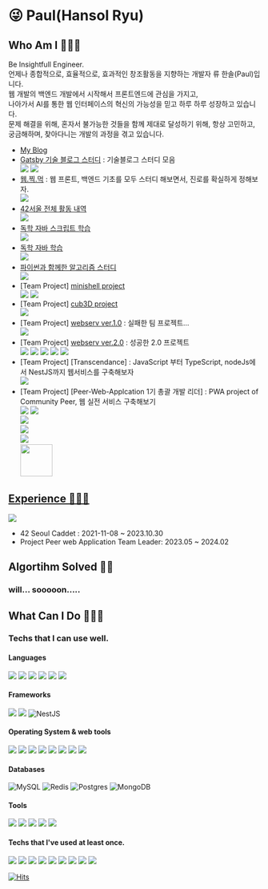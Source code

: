 # 😜 Paul(Hansol Ryu)

## Who Am I 🧑🏻‍💻

Be Insightfull Engineer. <br/>
언제나 종합적으로, 효율적으로, 효과적인 창조활동을 지향하는 개발자 류 한솔(Paul)입니다.<br>
웹 개발의 백엔드 개발에서 시작해서 프론트엔드에 관심을 가지고,<br> 
나아가서 AI를 통한 웹 인터페이스의 혁신의 가능성을 믿고 하루 하루 성장하고 있습니다.<br>
문제 해결을 위해, 혼자서 불가능한 것들을 함께 제대로 달성하기 위해, 항상 고민하고, 궁금해하며, 찾아다니는 개발의 과정을 겪고 있습니다. <br>

- [My Blog](https://paul2021-r.github.io/) 
- [Gatsby 기술 블로그 스터디](https://ryu93notion.notion.site/github-io_team_study-4f009b6a65e844598a82afd0adf6eb38) : 기술블로그 스터디 모음<br>
    <a href="https://github.com/Paul2021-R/study_gatsby"><img src="https://img.shields.io/badge/-Git Repo-181717?style=for-the-badge&logo=github&logoColor=white&color=181717"/></a>
    <a href="https://paul2021-r.github.io/ETC/20220324/20220324_afterteamstory/"><img src="https://img.shields.io/badge/-After Project-09B3AF?style=for-the-badge&logo=storyblok&logoColor=white&color=09B3AF"/></a>
- [웹.찍.먹](https://ryu-paul.gitbook.io/) : 웹 프론트, 백엔드 기초를 모두 스터디 해보면서, 진로를 확실하게 정해보자. <br>
    <a href="https://github.com/Paul2021-R/study_web_study_full_stack"><img src="https://img.shields.io/badge/-Git Repo-181717?style=for-the-badge&logo=github&logoColor=white&color=181717"/></a>
- [42서울 전체 활동 내역](https://github.com/Paul2021-R/42seoul_c_projects)
    <br><a href="https://github.com/Paul2021-R/42seoul_c_projects"><img src="https://img.shields.io/badge/-Git Repo-181717?style=for-the-badge&logo=github&logoColor=white&color=181717"/></a>
- [독학 자바 스크립트 학습](https://github.com/Paul2021-R/study_java-script)
    <br><a href="https://github.com/Paul2021-R/study_java-script"><img src="https://img.shields.io/badge/-Git Repo-181717?style=for-the-badge&logo=github&logoColor=white&color=181717"/></a>
- [독학 자바 학습](https://github.com/Paul2021-R/study_Java)
    <br><a href="https://github.com/Paul2021-R/study_Java"><img src="https://img.shields.io/badge/-Git Repo-181717?style=for-the-badge&logo=github&logoColor=white&color=181717"/></a>
- [파이썬과 함께한 알고리즘 스터디](https://github.com/Paul2021-R/study_python)
    <br><a href="https://github.com/Paul2021-R/study_python"><img src="https://img.shields.io/badge/-Git Repo-181717?style=for-the-badge&logo=github&logoColor=white&color=181717"/></a>
- [Team Project] [minishell project](https://github.com/Eingerjar/Minishell)
    <br><a href="https://github.com/Eingerjar/Minishell"><img src="https://img.shields.io/badge/-Git Repo-181717?style=for-the-badge&logo=github&logoColor=white&color=181717"/></a>
    <a href="https://paul2021-r.github.io/ETC/202304042006/"><img src="https://img.shields.io/badge/-After Project-09B3AF?style=for-the-badge&logo=storyblok&logoColor=white&color=09B3AF"/></a>
- [Team Project] [cub3D project](https://github.com/Paul2021-R/cub3D)
    <br><a href="https://github.com/Paul2021-R/cub3D"><img src="https://img.shields.io/badge/-Git Repo-181717?style=for-the-badge&logo=github&logoColor=white&color=181717"/></a>
- [Team Project] [webserv ver.1.0](https://github.com/FareWellWebServer/webserv) : 실패한 팀 프로젝트...
    <br><a href="https://github.com/FareWellWebServer/webserv"><img src="https://img.shields.io/badge/-Git Repo-181717?style=for-the-badge&logo=github&logoColor=white&color=181717"/></a>
- [Team Project] [webserv ver.2.0](https://github.com/webservVer2-0/webServ) : 성공한 2.0 프로젝트
    <br><a href="https://github.com/webservVer2-0/webServ"><img src="https://img.shields.io/badge/-Git Repo-181717?style=for-the-badge&logo=github&logoColor=white&color=181717"/></a>
    <a href="https://paul2021-r.github.io/ETC/202304042017/"><img src="https://img.shields.io/badge/-After Project(1)-09B3AF?style=for-the-badge&logo=storyblok&logoColor=white&color=09B3AF"/></a>
        <a href="https://paul2021-r.github.io/ETC/202304092350/"><img src="https://img.shields.io/badge/-After Project(2)-09B3AF?style=for-the-badge&logo=storyblok&logoColor=white&color=09B3AF"/></a>
            <a href="https://paul2021-r.github.io/ETC/202304100314/"><img src="https://img.shields.io/badge/-After Project(3)-09B3AF?style=for-the-badge&logo=storyblok&logoColor=white&color=09B3AF"/></a>
                <a href="https://paul2021-r.github.io/ETC/202304100516/"><img src="https://img.shields.io/badge/-After Project(4)-09B3AF?style=for-the-badge&logo=storyblok&logoColor=white&color=09B3AF"/></a>
- [Team Project] [Transcendance] : JavaScript 부터 TypeScript, nodeJs에서 NestJS까지 웹서비스를 구축해보자
    <br><a href="https://github.com/Gaepo-transcendance-fighters"><img src="https://img.shields.io/badge/-Git Repo-181717?style=for-the-badge&logo=github&logoColor=white&color=181717"/></a>
- [Team Project] [Peer-Web-Applcation 1기 총괄 개발 리더] : PWA project of Community Peer, 웹 실전 서비스 구축해보기 
    <br><a href="https://github.com/peer-42seoul/Peer-Backend"><img src="https://img.shields.io/badge/-Git Repo-181717?style=for-the-badge&logo=github&logoColor=white&color=181717"/></a>
     <a href="https://www.peer-study.co.kr/pdf/peer-01.pdf"><img src="https://img.shields.io/badge/-peer 개발백서-09B3AF?style=for-the-badge&logo=storyblok&logoColor=white&color=09B3AF"/></a><br>
      <a href="https://paul2021-r.github.io/Projects/202402091238/"><img src="https://img.shields.io/badge/-피어 알림 시스템을 위한 고민(1)-09B3AF?style=for-the-badge&logo=storyblok&logoColor=white&color=09B3AF"/></a><br>
      <a href=""><img src="https://img.shields.io/badge/-피어 알림 시스템을 위한 고민(2)(추후 업데이트 예정)-09B3AF?style=for-the-badge&logo=storyblok&logoColor=white&color=09B3AF"/></a><br>
      <a href=""><img src="https://img.shields.io/badge/-피어 전반부 개발 총 정리(추후 업데이트 예정)-09B3AF?style=for-the-badge&logo=storyblok&logoColor=white&color=09B3AF"/></a><br>
      <a href="https://peer-study.co.kr"><img src="https://github.com/Paul2021-R/Paul2021-R/assets/80471693/f3db3512-359b-46e8-b774-024c531d5f98" style="width: 64px; height: 64px;"/>

## Experience 👨🏽‍🎓
<a><img src="https://img.shields.io/badge/-42 Seoul-000000?style=for-the-badge&logo=42&logoColor=white&color=000000"/></a>
- 42 Seoul Caddet : 2021-11-08 ~ 2023.10.30
- Project Peer web Application Team Leader: 2023.05 ~ 2024.02

## Algortihm Solved 👨‍💻
### will... sooooon.....

## What Can I Do 🙆🏻‍♂️

### Techs that I can use well.
#### **Languages**
<a><img src="https://img.shields.io/badge/-C-brightgree?style=for-the-badge&logo=C&logoColor=white"/></a>
<a><img src="https://img.shields.io/badge/-C++-brightgree?style=for-the-badge&logo=cplusplus&logoColor=white&color=00599C"/></a>
<a><img src="https://img.shields.io/badge/-JavaScript-yellow?style=for-the-badge&logo=javascript&logoColor=white&color=FF7800"/></a>
<a><img src="https://img.shields.io/badge/-TypeScript-informational?style=for-the-badge&logo=typescript&logoColor=white&color=3178C6"/></a>
<a><img src="https://img.shields.io/badge/-JAVA-FF3366?style=for-the-badge&logo=oracle&logoColor=white&color=FF3366"/></a>
<a><img src="https://img.shields.io/badge/-HTML-orange?style=for-the-badge&logo=html5&logoColor=white&color=E34F26"/></a>

#### **Frameworks**
<a><img src="https://img.shields.io/badge/-Spring-6DB33F?style=for-the-badge&logo=spring&logoColor=white&color=6DB33F"/></a>
<a><img src="https://img.shields.io/badge/-SpringBoot-6DB33F?style=for-the-badge&logo=springboot&logoColor=white&color=6DB33F"/></a>
![NestJS](https://img.shields.io/badge/nestjs-%23E0234E.svg?style=for-the-badge&logo=nestjs&logoColor=white)

#### **Operating System & web tools**
<a><img src="https://img.shields.io/badge/MacOS-000000?style=for-the-badge&logo=macos&logoColor=white"/></a>
<a><img src="https://img.shields.io/badge/-Linux-FCC624?style=for-the-badge&logo=linux&logoColor=white&color=FCC624"/></a>
<a><img src="https://img.shields.io/badge/-Docker-2496ED?style=for-the-badge&logo=docker&logoColor=white&color=2496ED"/></a>
<a><img src="https://img.shields.io/badge/-NGINX-009639?style=for-the-badge&logo=nginx&logoColor=white&color=009639"/></a>
<a><img src="https://img.shields.io/badge/nhncloud-041E42?style=for-the-badge&logo=ownCloud&logoColor=white"/></a>
<a><img src="https://img.shields.io/badge/firebase-FFCA28?style=for-the-badge&logo=firebase&logoColor=white"/></a>
<a><img src="https://img.shields.io/badge/-Gatsby-blueviolet?style=for-the-badge&logo=gatsby&logoColor=white&color=663399"/></a>
<a><img src="https://img.shields.io/badge/Postman-FF6C37?style=for-the-badge&logo=postman&logoColor=white"/></a>

#### **Databases**
![MySQL](https://img.shields.io/badge/mysql-%2300f.svg?style=for-the-badge&logo=mysql&logoColor=white)
![Redis](https://img.shields.io/badge/redis-%23DD0031.svg?style=for-the-badge&logo=redis&logoColor=white)
![Postgres](https://img.shields.io/badge/postgres-%23316192.svg?style=for-the-badge&logo=postgresql&logoColor=white)
![MongoDB](https://img.shields.io/badge/MongoDB-%234ea94b.svg?style=for-the-badge&logo=mongodb&logoColor=white)

#### **Tools**  
<a><img src="https://img.shields.io/badge/github-181717?style=for-the-badge&logo=github&logoColor=white"/></a>
<a><img src="https://img.shields.io/badge/Notion-181717?style=for-the-badge&logo=notion&logoColor=white"/></a>
<a><img src="https://img.shields.io/badge/Obsidian-7C3AED?style=for-the-badge&logo=obsidian&logoColor=white"/></a>
<a><img src="https://img.shields.io/badge/IntelliJ IDEA-000000?style=for-the-badge&logo=intellijidea&logoColor=white"/></a>
<a><img src="https://img.shields.io/badge/Visual Studio Code-007ACC?style=for-the-badge&logo=visualstudiocode&logoColor=white"/></a>

#### **Techs that I've used at least once.**
<a><img src="https://img.shields.io/badge/-CSS-1572B6?style=for-the-badge&logo=css3&logoColor=white&color=1572B6"/></a>
<a><img src="https://img.shields.io/badge/-Python-3776AB?style=for-the-badge&logo=python&logoColor=white&color=3776AB"/></a>
<a><img src="https://img.shields.io/badge/nodejs-339933?style=for-the-badge&logo=nodedotjs&logoColor=white"/></a>
<a><img src="https://img.shields.io/badge/VirtualBox-183A61?style=for-the-badge&logo=virtualbox&logoColor=white"/></a>
<a><img src="https://img.shields.io/badge/React-61DAFB?style=for-the-badge&logo=react&logoColor=white"/></a>
<a><img src="https://img.shields.io/badge/Next.js-000000?style=for-the-badge&logo=nextdotjs&logoColor=white"/></a>
<a><img src="https://img.shields.io/badge/OpenAI-412991?style=for-the-badge&logo=openai&logoColor=white"/></a>
<a><img src="https://img.shields.io/badge/Figma-F24E1E?style=for-the-badge&logo=figma&logoColor=white"/></a>
<a><img src="https://img.shields.io/badge/AdobeXD-FF61F6?style=for-the-badge&logo=adobexd&logoColor=white"/></a>

[![Hits](https://hits.seeyoufarm.com/api/count/incr/badge.svg?url=https%3A%2F%2Fgithub.com%2Fhaesoo9410&count_bg=%23EB8B10&title_bg=%23684327&icon=&icon_color=%23E7E7E7&title=VISIT&edge_flat=false)](https://github.com/Paul2021-R)
